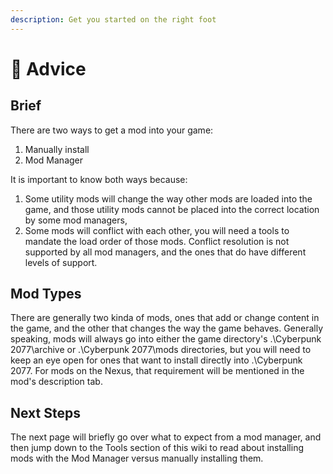 ```yaml
---
description: Get you started on the right foot
---
```


# 🙌 Advice

## Brief

There are two ways to get a mod into your game:

1. Manually install
2. Mod Manager

It is important to know both ways because:

1. Some utility mods will change the way other mods are loaded into the game, and those utility mods cannot be placed into the correct location by some mod managers,
2. Some mods will conflict with each other, you will need a tools to mandate the load order of those mods. Conflict resolution is not supported by all mod managers, and the ones that do have different levels of support.

## Mod Types

There are generally two kinda of mods, ones that add or change content in the game, and the other that changes the way the game behaves. Generally speaking, mods will always go into either the game directory's .\Cyberpunk 2077\archive or .\Cyberpunk 2077\mods directories, but you will need to keep an eye open for ones that want to install directly into .\Cyberpunk 2077. For mods on the Nexus, that requirement will be mentioned in the mod's description tab.

## Next Steps

The next page will briefly go over what to expect from a mod manager, and then jump down to the Tools section of this wiki to read about installing mods with the Mod Manager versus manually installing them.

